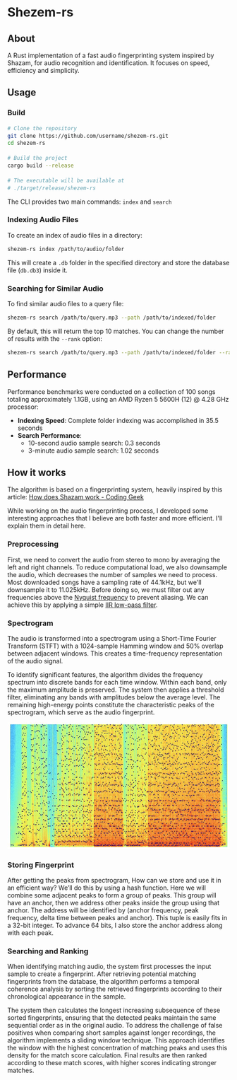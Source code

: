 # Shezem-rs
## About
A Rust implementation of a fast audio fingerprinting system inspired by Shazam, for audio recognition and identification. It focuses on speed, efficiency and simplicity.

## Usage
### Build
```bash
# Clone the repository
git clone https://github.com/username/shezem-rs.git
cd shezem-rs

# Build the project
cargo build --release

# The executable will be available at
# ./target/release/shezem-rs
```

The CLI provides two main commands: `index` and `search`

### Indexing Audio Files

To create an index of audio files in a directory:

```bash
shezem-rs index /path/to/audio/folder
```

This will create a `.db` folder in the specified directory and store the database file (`db.db3`) inside it.

### Searching for Similar Audio

To find similar audio files to a query file:

```bash
shezem-rs search /path/to/query.mp3 --path /path/to/indexed/folder
```

By default, this will return the top 10 matches. You can change the number of results with the `--rank` option:

```bash
shezem-rs search /path/to/query.mp3 --path /path/to/indexed/folder --rank 5
```
## Performance
Performance benchmarks were conducted on a collection of 100 songs totaling approximately 1.1GB, using an AMD Ryzen 5 5600H (12) @ 4.28 GHz processor:

- **Indexing Speed**: Complete folder indexing was accomplished in 35.5 seconds
- **Search Performance**:
  - 10-second audio sample search: 0.3 seconds
  - 3-minute audio sample search: 1.02 seconds

## How it works
The algorithm is based on a fingerprinting system, heavily inspired by this article:
[How does Shazam work - Coding Geek](https://drive.google.com/file/d/1ahyCTXBAZiuni6RTzHzLoOwwfTRFaU-C/view)

While working on the audio fingerprinting process, I developed some interesting approaches that I believe are both faster and more efficient. I'll explain them in detail here.

### Preprocessing
First, we need to convert the audio from stereo to mono by averaging the left and right channels. To reduce computational load, we also downsample the audio, which decreases the number of samples we need to process. Most downloaded songs have a sampling rate of 44.1kHz, but we'll downsample it to 11.025kHz. Before doing so, we must filter out any frequencies above the [Nyquist frequency](https://en.wikipedia.org/wiki/Nyquist_frequency) to prevent aliasing. We can achieve this by applying a simple [IIR low-pass filter](https://tomroelandts.com/articles/low-pass-single-pole-iir-filter).

### Spectrogram
The audio is transformed into a spectrogram using a Short-Time Fourier Transform (STFT) with a 1024-sample Hamming window and 50% overlap between adjacent windows. This creates a time-frequency representation of the audio signal.

To identify significant features, the algorithm divides the frequency spectrum into discrete bands for each time window. Within each band, only the maximum amplitude is preserved. The system then applies a threshold filter, eliminating any bands with amplitudes below the average level. The remaining high-energy points constitute the characteristic peaks of the spectrogram, which serve as the audio fingerprint.

![Spectrogram Peaks](images/spectrogram_peaks.jpg)

### Storing Fingerprint
After getting the peaks from spectrogram, How can we store and use it in an efficient way? We’ll do this by using a hash function. Here we will combine some adjacent peaks to form a group of peaks. This group will have an anchor, then we address other peaks inside the group using that anchor. The address will be identified by (anchor frequency, peak frequency, delta time between peaks and anchor). This tuple is easily fits in a 32-bit integer. To advance 64 bits, I also store the anchor address along with each peak.

### Searching and Ranking
When identifying matching audio, the system first processes the input sample to create a fingerprint. After retrieving potential matching fingerprints from the database, the algorithm performs a temporal coherence analysis by sorting the retrieved fingerprints according to their chronological appearance in the sample.

The system then calculates the longest increasing subsequence of these sorted fingerprints, ensuring that the detected peaks maintain the same sequential order as in the original audio. To address the challenge of false positives when comparing short samples against longer recordings, the algorithm implements a sliding window technique. This approach identifies the window with the highest concentration of matching peaks and uses this density for the match score calculation. Final results are then ranked according to these match scores, with higher scores indicating stronger matches.
